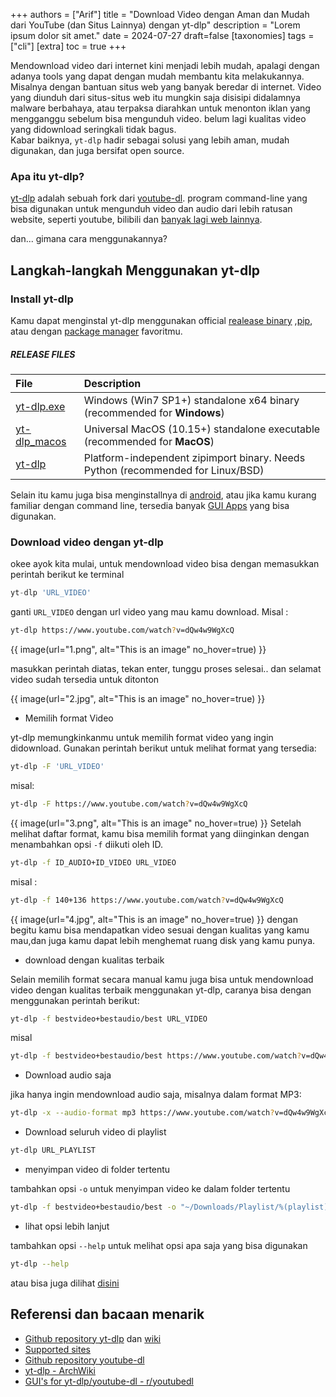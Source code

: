 +++
authors = ["Arif"]
title = "Download Video dengan Aman dan Mudah dari YouTube (dan Situs Lainnya) dengan yt-dlp"
description = "Lorem ipsum dolor sit amet."
date = 2024-07-27
draft=false
[taxonomies]
tags = ["cli"]
[extra]
toc = true
+++

Mendownload video dari internet kini menjadi lebih mudah, apalagi dengan adanya tools yang dapat dengan mudah membantu kita melakukannya. Misalnya dengan bantuan situs web yang banyak beredar di internet. Video yang diunduh dari situs-situs web itu mungkin saja disisipi didalamnya malware berbahaya, atau terpaksa diarahkan untuk menonton iklan yang mengganggu sebelum bisa mengunduh video. belum lagi kualitas video yang didownload seringkali tidak bagus.<br> Kabar baiknya, `yt-dlp` hadir sebagai solusi yang lebih aman, mudah digunakan, dan juga bersifat open source.

### Apa itu yt-dlp?
[yt-dlp](https://github.com/yt-dlp/yt-dlp/) adalah sebuah fork dari [youtube-dl](https://github.com/ytdl-org/youtube-dl). program command-line yang bisa digunakan untuk mengunduh video dan audio dari lebih ratusan website, seperti youtube, bilibili dan [banyak lagi web lainnya](https://github.com/yt-dlp/yt-dlp/blob/master/supportedsites.md). 

dan... gimana cara menggunakannya?
## Langkah-langkah Menggunakan yt-dlp
### Install yt-dlp
Kamu dapat menginstal yt-dlp menggunakan official [realease binary](https://github.com/yt-dlp/yt-dlp/wiki/Installation#using-the-release-binary) ,[pip](https://github.com/yt-dlp/yt-dlp/wiki/Installation#with-pip), atau dengan [package manager](https://github.com/yt-dlp/yt-dlp/wiki/Installation#third-party-package-managers) favoritmu.
##### RELEASE FILES
|File|Description|
|:---|:----------|
|[yt-dlp.exe](https://github.com/yt-dlp/yt-dlp/releases/latest/download/yt-dlp.exe)|Windows (Win7 SP1+) standalone x64 binary (recommended for **Windows**)|
|[yt-dlp_macos](https://github.com/yt-dlp/yt-dlp/releases/latest/download/yt-dlp_macos)|Universal MacOS (10.15+) standalone executable (recommended for **MacOS**)|
|[yt-dlp](https://github.com/yt-dlp/yt-dlp/releases/latest/download/yt-dlp)|Platform-independent zipimport binary. Needs Python (recommended for Linux/BSD)|


Selain itu kamu juga bisa menginstallnya di [android](https://github.com/yt-dlp/yt-dlp/wiki/Installation#android), atau jika kamu kurang familiar dengan command line, tersedia banyak [GUI Apps](https://www.reddit.com/r/youtubedl/wiki/info-guis/) yang bisa digunakan.

### Download video dengan yt-dlp
okee ayok kita mulai, untuk mendownload video bisa dengan memasukkan perintah berikut ke terminal

``` js
yt-dlp 'URL_VIDEO'
```

ganti `URL_VIDEO` dengan url video yang mau kamu download. Misal :
```sh
yt-dlp https://www.youtube.com/watch?v=dQw4w9WgXcQ
```

{{ image(url="1.png", alt="This is an image" no_hover=true) }}

masukkan perintah diatas, tekan enter, tunggu proses selesai.. dan selamat video sudah tersedia untuk ditonton

{{ image(url="2.jpg", alt="This is an image" no_hover=true) }}

- Memilih format Video

yt-dlp memungkinkanmu untuk memilih format video yang ingin didownload. Gunakan perintah berikut untuk melihat format yang tersedia:
```sh
yt-dlp -F 'URL_VIDEO'
```
misal:
```sh
yt-dlp -F https://www.youtube.com/watch?v=dQw4w9WgXcQ
```

{{ image(url="3.png", alt="This is an image" no_hover=true) }}
Setelah melihat daftar format, kamu bisa memilih format yang diinginkan dengan menambahkan opsi `-f` diikuti oleh ID.
```sh
yt-dlp -f ID_AUDIO+ID_VIDEO URL_VIDEO
```
misal :
```sh
yt-dlp -f 140+136 https://www.youtube.com/watch?v=dQw4w9WgXcQ
```

{{ image(url="4.jpg", alt="This is an image" no_hover=true) }}
dengan begitu kamu bisa mendapatkan video sesuai dengan kualitas yang kamu mau,dan juga kamu dapat lebih menghemat ruang disk yang kamu punya.

- download dengan kualitas terbaik

Selain memilih format secara manual kamu juga bisa untuk mendownload video dengan kualitas terbaik menggunakan yt-dlp, caranya bisa dengan menggunakan perintah berikut:
```sh
yt-dlp -f bestvideo+bestaudio/best URL_VIDEO
```

misal
```sh
yt-dlp -f bestvideo+bestaudio/best https://www.youtube.com/watch?v=dQw4w9WgXcQ
```

- Download audio saja

jika hanya ingin mendownload audio saja, misalnya dalam format MP3:
```sh
yt-dlp -x --audio-format mp3 https://www.youtube.com/watch?v=dQw4w9WgXcQ
```

- Download seluruh video di playlist
```sh
yt-dlp URL_PLAYLIST
```

- menyimpan video di folder tertentu

tambahkan opsi `-o` untuk menyimpan video ke dalam folder tertentu
```sh
yt-dlp -f bestvideo+bestaudio/best -o "~/Downloads/Playlist/%(playlist)s/%(title)s.%(ext)s" URL_PLAYLIST
```

- lihat opsi lebih lanjut

tambahkan opsi `--help` untuk melihat opsi apa saja yang bisa digunakan
```sh
yt-dlp --help
```

atau bisa juga dilihat [disini](https://github.com/yt-dlp/yt-dlp?tab=readme-ov-file#usage-and-options) 

## Referensi dan bacaan menarik
- [Github repository yt-dlp](https://github.com/yt-dlp/yt-dlp) dan [wiki](https://github.com/yt-dlp/yt-dlp/wiki)
- [Supported sites](https://github.com/yt-dlp/yt-dlp/blob/master/supportedsites.md)
- [Github repository youtube-dl](https://github.com/ytdl-org/youtube-dl)
- [yt-dlp - ArchWiki](https://wiki.archlinux.org/title/Yt-dlp)
- [GUI's for yt-dlp/youtube-dl - r/youtubedl](https://www.reddit.com/r/youtubedl/wiki/info-guis)